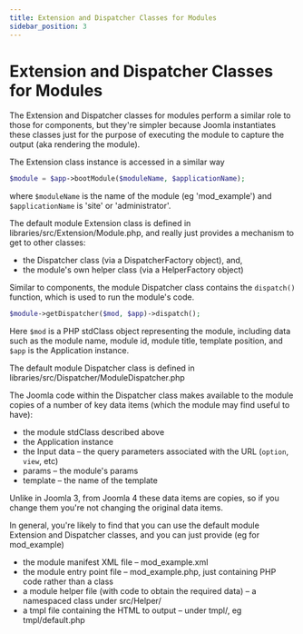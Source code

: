 ```yaml
---
title: Extension and Dispatcher Classes for Modules
sidebar_position: 3
---
```


Extension and Dispatcher Classes for Modules
============================================

The Extension and Dispatcher classes for modules perform a similar role to those for components, but they're simpler because Joomla instantiates these classes just for the purpose of executing the module to capture the output (aka rendering the module). 

The Extension class instance is accessed in a similar way 

```php
$module = $app->bootModule($moduleName, $applicationName);
```

where `$moduleName` is the name of the module (eg 'mod_example') and `$applicationName` is 'site' or 'administrator'.

The default module Extension class is defined in libraries/src/Extension/Module.php, and really just provides a mechanism to get to other classes:
- the Dispatcher class (via a DispatcherFactory object), and,
- the module's own helper class (via a HelperFactory object)

Similar to components, the module Dispatcher class contains the `dispatch()` function, which is used to run the module's code.

```php
$module->getDispatcher($mod, $app)->dispatch();
```

Here `$mod` is a PHP stdClass object representing the module, including data such as the module name, module id, module title, template position, and `$app` is the Application instance.

The default module Dispatcher class is defined in libraries/src/Dispatcher/ModuleDispatcher.php

The Joomla code within the Dispatcher class makes available to the module copies of a number of key data items (which the module may find useful to have):
- the module stdClass described above
- the Application instance
- the Input data – the query parameters associated with the URL (`option`, `view`, etc)
- params – the module's params
- template –  the name of the template

Unlike in Joomla 3, from Joomla 4 these data items are copies, so if you change them you're not changing the original data items. 

In general, you're likely to find that you can use the default module Extension and Dispatcher classes, and you can just provide (eg for mod_example)
- the module manifest XML file – mod_example.xml
- the module entry point file – mod_example.php, just containing PHP code rather than a class
- a module helper file (with code to obtain the required data) – a namespaced class under src/Helper/
- a tmpl file containing the HTML to output – under tmpl/, eg tmpl/default.php